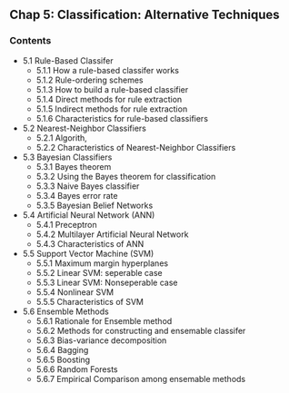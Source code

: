 ## Chap 5: Classification: Alternative Techniques

### Contents
- 5.1 Rule-Based Classifer
  - 5.1.1 How a rule-based classifer works
  - 5.1.2 Rule-ordering schemes
  - 5.1.3 How to build a rule-based classifier
  - 5.1.4 Direct methods for rule extraction
  - 5.1.5 Indirect methods for rule extraction
  - 5.1.6 Characteristics for rule-based classifiers
- 5.2 Nearest-Neighbor Classifiers
  - 5.2.1 Algorith,
  - 5.2.2 Characteristics of Nearest-Neighbor Classifiers
- 5.3 Bayesian Classifiers
  - 5.3.1 Bayes theorem
  - 5.3.2 Using the Bayes theorem for classification
  - 5.3.3 Naive Bayes classifier
  - 5.3.4 Bayes error rate
  - 5.3.5 Bayesian Belief Networks
- 5.4 Artificial Neural Network (ANN)
  - 5.4.1 Preceptron
  - 5.4.2 Multilayer Artificial Neural Network
  - 5.4.3 Characteristics of ANN
- 5.5 Support Vector Machine (SVM)
  - 5.5.1 Maximum margin hyperplanes
  - 5.5.2 Linear SVM: seperable case
  - 5.5.3 Linear SVM: Nonseperable case
  - 5.5.4 Nonlinear SVM
  - 5.5.5 Characteristics of SVM
- 5.6 Ensemble Methods
  - 5.6.1 Rationale for Ensemble method
  - 5.6.2 Methods for constructing and ensemable classifer
  - 5.6.3 Bias-variance decomposition
  - 5.6.4 Bagging
  - 5.6.5 Boosting
  - 5.6.6 Random Forests
  - 5.6.7 Empirical Comparison among ensemable methods
